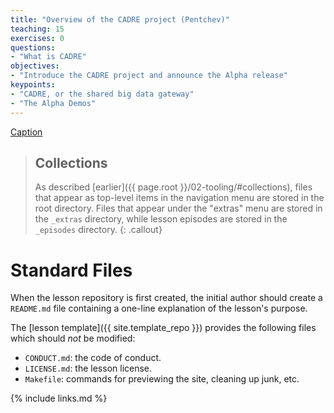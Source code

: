 ```yaml
---
title: "Overview of the CADRE project (Pentchev)"
teaching: 15
exercises: 0
questions:
- "What is CADRE"
objectives:
- "Introduce the CADRE project and announce the Alpha release"
keypoints:
- "CADRE, or the shared big data gateway"
- "The Alpha Demos"
---
```


[Caption](https://docs.google.com/presentation/d/e/2PACX-1vT-dG3E2K-8WlWY3lapN_zAZjyAAccQxxFpa6hHzhx5DLbVH9ykh_IYVIDa5T8qew/pub?start=false&loop=false&delayms=60000)

> ## Collections
>
> As described [earlier]({{ page.root }}/02-tooling/#collections),
> files that appear as top-level items in the navigation menu are stored in the root directory.
> Files that appear under the "extras" menu are stored in the `_extras` directory,
> while lesson episodes are stored in the `_episodes` directory.
{: .callout}

# Standard Files

When the lesson repository is first created,
the initial author should create a `README.md` file containing
a one-line explanation of the lesson's purpose.

The [lesson template]({{ site.template_repo }}) provides the following files
which should *not* be modified:

*   `CONDUCT.md`: the code of conduct.
*   `LICENSE.md`: the lesson license.
*   `Makefile`: commands for previewing the site, cleaning up junk, etc.

{% include links.md %}
